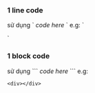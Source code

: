 ### 1 line code

sử dụng \` _code here_ \`
e.g:
`

<div><div>
`

### 1 block code

sử dụng \`\`\` _code here_ \`\`\`
e.g:

```
<div></div>
```
